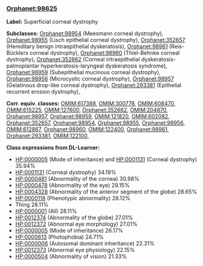 
### [Orphanet:98625](http://www.orpha.net/ORDO/Orphanet_98625)
**Label:** Superficial corneal dystrophy

**Subclasses:** [Orphanet:98954](http://www.orpha.net/ORDO/Orphanet_98954) (Meesmann corneal dystrophy), [Orphanet:98955](http://www.orpha.net/ORDO/Orphanet_98955) (Lisch epithelial corneal dystrophy), [Orphanet:352657](http://www.orpha.net/ORDO/Orphanet_352657) (Hereditary benign intraepithelial dyskeratosis), [Orphanet:98961](http://www.orpha.net/ORDO/Orphanet_98961) (Reis-Bücklers corneal dystrophy), [Orphanet:98960](http://www.orpha.net/ORDO/Orphanet_98960) (Thiel-Behnke corneal dystrophy), [Orphanet:352662](http://www.orpha.net/ORDO/Orphanet_352662) (Corneal intraepithelial dyskeratosis-palmoplantar hyperkeratosis-laryngeal dyskeratosis syndrome), [Orphanet:98959](http://www.orpha.net/ORDO/Orphanet_98959) (Subepithelial mucinous corneal dystrophy), [Orphanet:98956](http://www.orpha.net/ORDO/Orphanet_98956) (Microcystic corneal dystrophy), [Orphanet:98957](http://www.orpha.net/ORDO/Orphanet_98957) (Gelatinous drop-like corneal dystrophy), [Orphanet:293381](http://www.orpha.net/ORDO/Orphanet_293381) (Epithelial recurrent erosion dystrophy), 

**Corr. equiv. classes:** [OMIM:617388](http://purl.obolibrary.org/obo/OMIM_617388), [OMIM:300778](http://purl.obolibrary.org/obo/OMIM_300778), [OMIM:608470](http://purl.obolibrary.org/obo/OMIM_608470), [OMIM:615225](http://purl.obolibrary.org/obo/OMIM_615225), [OMIM:127600](http://purl.obolibrary.org/obo/OMIM_127600), [Orphanet:352662](http://www.orpha.net/ORDO/Orphanet_352662), [OMIM:204870](http://purl.obolibrary.org/obo/OMIM_204870), [Orphanet:98957](http://www.orpha.net/ORDO/Orphanet_98957), [Orphanet:98959](http://www.orpha.net/ORDO/Orphanet_98959), [OMIM:121820](http://purl.obolibrary.org/obo/OMIM_121820), [OMIM:602082](http://purl.obolibrary.org/obo/OMIM_602082), [Orphanet:352657](http://www.orpha.net/ORDO/Orphanet_352657), [Orphanet:98954](http://www.orpha.net/ORDO/Orphanet_98954), [Orphanet:98955](http://www.orpha.net/ORDO/Orphanet_98955), [Orphanet:98956](http://www.orpha.net/ORDO/Orphanet_98956), [OMIM:612867](http://purl.obolibrary.org/obo/OMIM_612867), [Orphanet:98960](http://www.orpha.net/ORDO/Orphanet_98960), [OMIM:122400](http://purl.obolibrary.org/obo/OMIM_122400), [Orphanet:98961](http://www.orpha.net/ORDO/Orphanet_98961), [Orphanet:293381](http://www.orpha.net/ORDO/Orphanet_293381), [OMIM:122100](http://purl.obolibrary.org/obo/OMIM_122100), 

**Class expressions from DL-Learner:**

- [HP:0000005](http://purl.obolibrary.org/obo/HP_0000005) (Mode of inheritance) and [HP:0001131](http://purl.obolibrary.org/obo/HP_0001131) (Corneal dystrophy) 35.94%
- [HP:0001131](http://purl.obolibrary.org/obo/HP_0001131) (Corneal dystrophy) 34.19%
- [HP:0000481](http://purl.obolibrary.org/obo/HP_0000481) (Abnormality of the cornea) 30.98%
- [HP:0000478](http://purl.obolibrary.org/obo/HP_0000478) (Abnormality of the eye) 29.15%
- [HP:0004328](http://purl.obolibrary.org/obo/HP_0004328) (Abnormality of the anterior segment of the globe) 28.65%
- [HP:0000118](http://purl.obolibrary.org/obo/HP_0000118) (Phenotypic abnormality) 28.12%
- Thing 28.11%
- [HP:0000001](http://purl.obolibrary.org/obo/HP_0000001) (All) 28.11%
- [HP:0012374](http://purl.obolibrary.org/obo/HP_0012374) (Abnormality of the globe) 27.01%
- [HP:0012372](http://purl.obolibrary.org/obo/HP_0012372) (Abnormal eye morphology) 27.01%
- [HP:0000005](http://purl.obolibrary.org/obo/HP_0000005) (Mode of inheritance) 26.17%
- [HP:0000613](http://purl.obolibrary.org/obo/HP_0000613) (Photophobia) 24.71%
- [HP:0000006](http://purl.obolibrary.org/obo/HP_0000006) (Autosomal dominant inheritance) 22.31%
- [HP:0012373](http://purl.obolibrary.org/obo/HP_0012373) (Abnormal eye physiology) 22.15%
- [HP:0000504](http://purl.obolibrary.org/obo/HP_0000504) (Abnormality of vision) 21.33%


